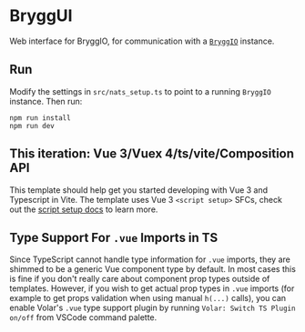 # BryggUI

Web interface for BryggIO, for communication with a [`BryggIO`](https://github.com/BryggansBryggeri/bryggio) instance.

## Run
Modify the settings in `src/nats_setup.ts` to point to a running `BryggIO` instance.
Then run:
```
npm run install
npm run dev
```

## This iteration: Vue 3/Vuex 4/ts/vite/Composition API

This template should help get you started developing with Vue 3 and Typescript in Vite.
The template uses Vue 3 `<script setup>` SFCs, check out the [script setup docs](https://v3.vuejs.org/api/sfc-script-setup.html#sfc-script-setup) to learn more.

## Type Support For `.vue` Imports in TS

Since TypeScript cannot handle type information for `.vue` imports, they are shimmed to be a generic Vue component type by default.
In most cases this is fine if you don't really care about component prop types outside of templates.
However, if you wish to get actual prop types in `.vue` imports (for example to get props validation when using manual `h(...)` calls), you can enable Volar's `.vue` type support plugin by running `Volar: Switch TS Plugin on/off` from VSCode command palette.
